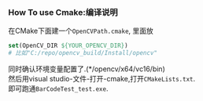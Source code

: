 ### How To use Cmake:编译说明
在CMake下面建一个`OpenCVPath.cmake`,
里面放

``` cmake
set(OpenCV_DIR ${YOUR_OPENCV_DIR})
# 比如"C:/repo/opencv_build/Install/opencv"
```

同时确认环境变量配置了.(*/opencv/x64/vc16/bin)  
然后用visual studio-文件-打开-cmake,打开`CMakeLists.txt`.  
即可跑通`BarCodeTest_test.exe`.